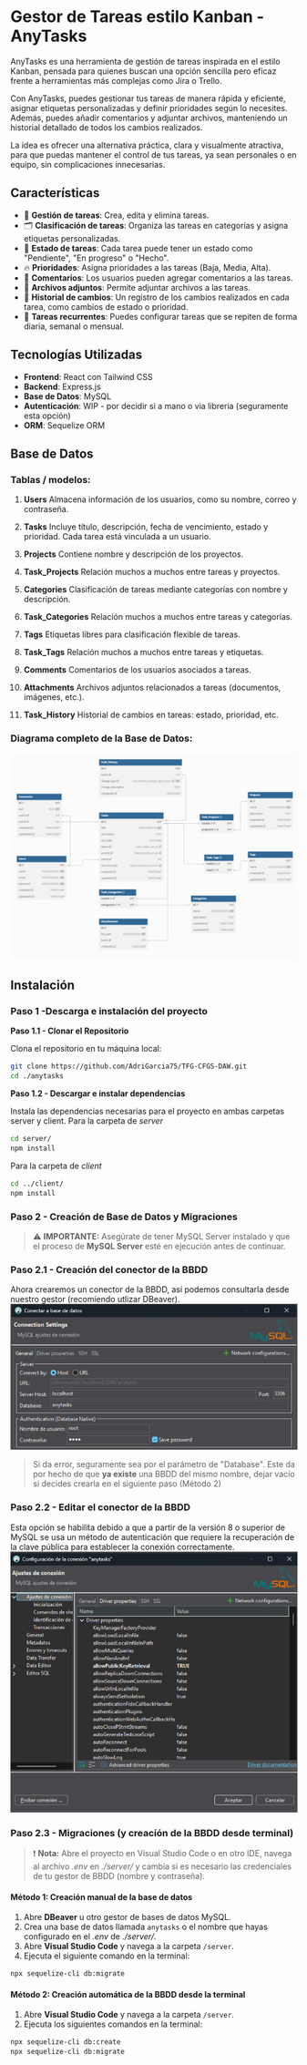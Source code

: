 # Gestor de Tareas estilo Kanban - AnyTasks

AnyTasks es una herramienta de gestión de tareas inspirada en el estilo Kanban, pensada para quienes buscan una opción sencilla pero eficaz frente a herramientas más complejas como Jira o Trello.

Con AnyTasks, puedes gestionar tus tareas de manera rápida y eficiente, asignar etiquetas personalizadas y definir prioridades según lo necesites. Además, puedes añadir comentarios y adjuntar archivos, manteniendo un historial detallado de todos los cambios realizados.

La idea es ofrecer una alternativa práctica, clara y visualmente atractiva, para que puedas mantener el control de tus tareas, ya sean personales o en equipo, sin complicaciones innecesarias.

## Características

- 📝 **Gestión de tareas**: Crea, edita y elimina tareas.
- 🗂️ **Clasificación de tareas**: Organiza las tareas en categorías y asigna etiquetas personalizadas.
- 🚦 **Estado de tareas**: Cada tarea puede tener un estado como "Pendiente", "En progreso" o "Hecho".
- 🔥 **Prioridades**: Asigna prioridades a las tareas (Baja, Media, Alta).
- 💬 **Comentarios**: Los usuarios pueden agregar comentarios a las tareas.
- 📎 **Archivos adjuntos**: Permite adjuntar archivos a las tareas.
- 📜 **Historial de cambios**: Un registro de los cambios realizados en cada tarea, como cambios de estado o prioridad.
- 🔁 **Tareas recurrentes**: Puedes configurar tareas que se repiten de forma diaria, semanal o mensual.

## Tecnologías Utilizadas

- **Frontend**: React con Tailwind CSS
- **Backend**: Express.js
- **Base de Datos**: MySQL
- **Autenticación**: WIP - por decidir si a mano o via libreria (seguramente esta opción)
- **ORM**: Sequelize ORM

## Base de Datos

### Tablas / modelos:

1. **Users**
   Almacena información de los usuarios, como su nombre, correo y contraseña.

2. **Tasks**
   Incluye título, descripción, fecha de vencimiento, estado y prioridad. Cada tarea está vinculada a un usuario.

3. **Projects**
   Contiene nombre y descripción de los proyectos.

4. **Task_Projects**
   Relación muchos a muchos entre tareas y proyectos.

5. **Categories**
   Clasificación de tareas mediante categorías con nombre y descripción.

6. **Task_Categories**
   Relación muchos a muchos entre tareas y categorías.

7. **Tags**
   Etiquetas libres para clasificación flexible de tareas.

8. **Task_Tags**
   Relación muchos a muchos entre tareas y etiquetas.

9. **Comments**
   Comentarios de los usuarios asociados a tareas.

10. **Attachments**
    Archivos adjuntos relacionados a tareas (documentos, imágenes, etc.).

11. **Task_History**
    Historial de cambios en tareas: estado, prioridad, etc.

### Diagrama completo de la Base de Datos:
![Descripción de la imagen](assets/images/db-schema.png)

## Instalación
### Paso 1 -Descarga e instalación del proyecto

**Paso 1.1 - Clonar el Repositorio** 

Clona el repositorio en tu máquina local:
```bash
git clone https://github.com/AdriGarcia75/TFG-CFGS-DAW.git
cd ./anytasks
```

**Paso 1.2 - Descargar e instalar dependencias**

Instala las dependencias necesarias para el proyecto en ambas carpetas server y client.
Para la carpeta de _server_
```bash
cd server/
npm install
```
Para la carpeta de _client_
```bash
cd ../client/
npm install
```
### Paso 2 - Creación de Base de Datos y Migraciones
> ⚠️ **IMPORTANTE:** Asegúrate de tener MySQL Server instalado y que el proceso de **MySQL Server** esté en ejecución antes de continuar.

### Paso 2.1 - Creación del conector de la BBDD
Ahora crearemos un conector de la BBDD, así podemos consultarla desde nuestro gestor (recomiendo utlizar DBeaver).
![Ejemplo de creación de conector de BBDD](assets/images/connector1.png)

> Si da error, seguramente sea por el parámetro de "Database". Este da por hecho de que **ya existe** una BBDD del mismo nombre, dejar vacío si decides crearla en el siguiente paso (Método 2)

### Paso 2.2 - Editar el conector de la BBDD
Esta opción se habilita debido a que a partir de la versión 8 o superior de MySQL se usa un método de autenticación que requiere la recuperación de la clave pública para establecer la conexión correctamente.  
![Edición del conector, habilitando las claves públicas](assets/images/allowPublicKeyRetrieval.png)

### Paso 2.3 - Migraciones (y creacíón de la BBDD desde terminal) 

> ❗ **Nota:** Abre el proyecto en Visual Studio Code o en otro IDE, navega al archivo _.env_ en _./server/_ y cambía si es necesario las credenciales de tu gestor de BBDD (nombre y contraseña).

#### Método 1: Creación manual de la base de datos

1. Abre **DBeaver** u otro gestor de bases de datos MySQL.
2. Crea una base de datos llamada `anytasks` o el nombre que hayas configurado en el _.env_ de _./server/_.
3. Abre **Visual Studio Code** y navega a la carpeta `/server`.
4. Ejecuta el siguiente comando en la terminal:

```bash
npx sequelize-cli db:migrate
```

#### Método 2: Creación automática de la BBDD desde la terminal

1. Abre **Visual Studio Code** y navega a la carpeta `/server`.
2. Ejecuta los siguientes comandos en la terminal:

```bash
npx sequelize-cli db:create
npx sequelize-cli db:migrate
```
